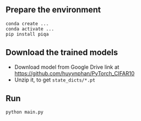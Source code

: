 
## Prepare the environment
    conda create ...
    conda activate ...
    pip install piqa

## Download the trained models
- Download model from Google Drive link at https://github.com/huyvnphan/PyTorch_CIFAR10
- Unzip it, to get `state_dicts/*.pt`

## Run
`python main.py`
